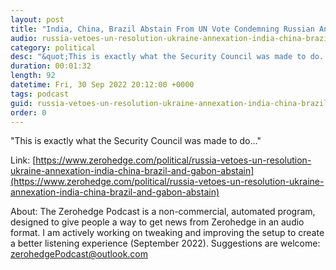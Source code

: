 ```yaml
---
layout: post
title: "India, China, Brazil Abstain From UN Vote Condemning Russian Annexation"
audio: russia-vetoes-un-resolution-ukraine-annexation-india-china-brazil-and-gabon-abstain-0
category: political
desc: "&quot;This is exactly what the Security Council was made to do...&quot;"
duration: 00:01:32
length: 92
datetime: Fri, 30 Sep 2022 20:12:00 +0000
tags: podcast
guid: russia-vetoes-un-resolution-ukraine-annexation-india-china-brazil-and-gabon-abstain-0
order: 0
---
```

&quot;This is exactly what the Security Council was made to do...&quot;

Link: [https://www.zerohedge.com/political/russia-vetoes-un-resolution-ukraine-annexation-india-china-brazil-and-gabon-abstain](https://www.zerohedge.com/political/russia-vetoes-un-resolution-ukraine-annexation-india-china-brazil-and-gabon-abstain)

About: The Zerohedge Podcast is a non-commercial, automated program, designed to give people a way to get news from Zerohedge in an audio format.  I am actively working on tweaking and improving the setup to create a better listening experience (September 2022).  Suggestions are welcome: [zerohedgePodcast@outlook.com](mailto:zerohedgePodcast@outlook.com)